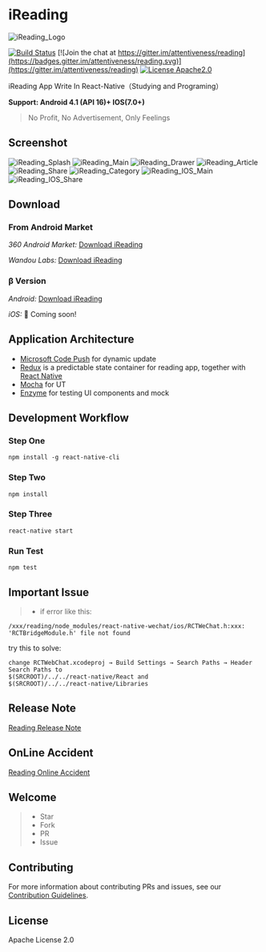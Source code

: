 # iReading

![iReading_Logo](./Reading_Logo.png)

[![Build Status](https://travis-ci.org/attentiveness/reading.svg?branch=master)](https://travis-ci.org/attentiveness/reading)
[![Join the chat at https://gitter.im/attentiveness/reading](https://badges.gitter.im/attentiveness/reading.svg)](https://gitter.im/attentiveness/reading)
[![License Apache2.0](https://img.shields.io/hexpm/l/plug.svg)](https://raw.githubusercontent.com/attentiveness/reading/master/LICENSE)

iReading App Write In React-Native（Studying and Programing）

**Support: Android 4.1 (API 16)+   IOS(7.0+)**

> No Profit, No Advertisement, Only Feelings

## Screenshot

![iReading_Splash](./screenshot/Reading_Splash.jpg) ![iReading_Main](./screenshot/Reading_Main.png)
![iReading_Drawer](./screenshot/Reading_Drawer.png) ![iReading_Article](./screenshot/Reading_Article.jpg)
![iReading_Share](./screenshot/Reading_Share.jpg) ![iReading_Category](./screenshot/Reading_Category.png)
![iReading_IOS_Main](./screenshot/Reading_IOS_Main.png) ![iReading_IOS_Share](./screenshot/Reading_IOS_Share.jpeg)

## Download

### From Android Market

*360 Android Market:* [Download iReading](http://zhushou.360.cn/detail/index/soft_id/3217938?recrefer=SE_D_Reading)

*Wandou Labs:* [Download iReading](http://www.wandoujia.com/apps/com.reading)

### β Version

*Android:* [Download iReading](http://fir.im/w7gu)

*iOS:* :rocket: Coming soon!

## Application Architecture

* [Microsoft Code Push](https://github.com/Microsoft/react-native-code-push) for dynamic update
* [Redux](https://github.com/reactjs/redux) is a predictable state container for reading app, together with [React Native](https://github.com/facebook/react-native)
* [Mocha](https://mochajs.org/) for UT
* [Enzyme](https://github.com/airbnb/enzyme) for testing UI components and mock

## Development Workflow

### Step One
```
npm install -g react-native-cli
```
### Step Two
```
npm install
```
### Step Three
```
react-native start
```
### Run Test
```
npm test
```

## Important Issue
>* if error like this:
```
/xxx/reading/node_modules/react-native-wechat/ios/RCTWeChat.h:xxx: 'RCTBridgeModule.h' file not found
```
try this to solve:
```
change RCTWebChat.xcodeproj → Build Settings → Search Paths → Header Search Paths to
$(SRCROOT)/../../react-native/React and
$(SRCROOT)/../../react-native/Libraries
```

## Release Note

[Reading Release Note](https://github.com/attentiveness/reading/releases)

## OnLine Accident

[Reading Online Accident](./Reading_OnLine_Accident.md)

## Welcome

>* Star
>* Fork
>* PR
>* Issue

## Contributing

For more information about contributing PRs and issues, see our [Contribution Guidelines](https://github.com/attentiveness/reading/blob/master/CONTRIBUTING.md).

## License

Apache License 2.0
